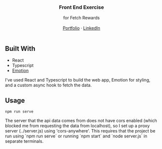 <p align="center">
  <h3 align="center">Front End Exercise</h3>

  <p align="center">
    for Fetch Rewards
    <br />
    <br />
    <a href="https://codyarose.com/">Portfolio</a>
    ·
    <a href="https://www.linkedin.com/in/codyarose/">LinkedIn</a>
    <br />
    <br />
  </p>
</p>


## Built With

* React
* Typescript
* [Emotion](https://emotion.sh/docs/introduction)

<p>I've used React and Typescript to build the web app, Emotion for styling, and a custom async hook to fetch the data.</p>


## Usage

```npm run serve```

<p>
	The server that the api data comes from does not have cors enabled (which blocked me from requesting the data from localhost), so I set up a proxy server (../server.js) using 'cors-anywhere'. This requires that the project be run using `npm run serve` or running `npm start` and `node server.js` in separate terminals.
</p>

